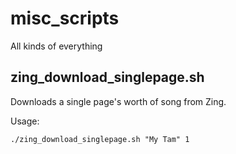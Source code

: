 misc_scripts
============

All kinds of everything


zing_download_singlepage.sh
--

Downloads a single page's worth of song from Zing.

Usage: 

    ./zing_download_singlepage.sh "My Tam" 1

